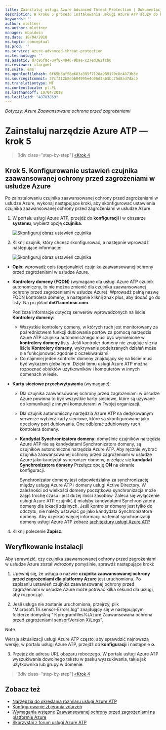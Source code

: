 ```yaml
---
title: Zainstaluj usługi Azure Advanced Threat Protection | Dokumentacja firmy Microsoft
description: W kroku 5 procesu instalowania usługi Azure ATP służy do konfigurowania ustawień dla usługi Azure ATP czujnik autonomiczny.
keywords: ''
author: mlottner
ms.author: mlottner
manager: mbaldwin
ms.date: 10/04/2018
ms.topic: conceptual
ms.prod: ''
ms.service: azure-advanced-threat-protection
ms.technology: ''
ms.assetid: d7c95f8c-04f8-4946-9bae-c27ed362fcb0
ms.reviewer: itargoet
ms.suite: ems
ms.openlocfilehash: 6f65b3af56e683a385f7128a989170c8c4073b3e
ms.sourcegitcommit: 27cf312b8ebb04995e4d06d3a63bc75d8ad7dacb
ms.translationtype: MT
ms.contentlocale: pl-PL
ms.lasthandoff: 10/04/2018
ms.locfileid: "48783869"
---
```

*Dotyczy: Azure Zaawansowana ochrona przed zagrożeniami*



# <a name="install-azure-atp---step-5"></a>Zainstaluj narzędzie Azure ATP — krok 5

> [!div class="step-by-step"]
> [«Krok 4](install-atp-step4.md)



## <a name="step-5-configure-the-azure-atp-sensor-settings"></a>Krok 5. Konfigurowanie ustawień czujnika zaawansowanej ochrony przed zagrożeniami w usłudze Azure
Po zainstalowaniu czujnika zaawansowanej ochrony przed zagrożeniami w usłudze Azure, wykonaj następujące kroki, aby skonfigurować ustawienia czujnika zaawansowanej ochrony przed zagrożeniami w usłudze Azure.

1.  W portalu usługi Azure ATP, przejdź do **konfiguracji** i w obszarze **systemu**, wybierz opcję **czujnika**.
   
     ![Skonfiguruj obraz ustawień czujnika](media/atp-sensor-config.png)


2.  Kliknij czujnik, który chcesz skonfigurować, a następnie wprowadź następujące informacje:

    ![Skonfiguruj obraz ustawień czujnika](media/atp-sensor-config-2.png)

  - **Opis**: wprowadź opis (opcjonalnie) czujnika zaawansowanej ochrony przed zagrożeniami w usłudze Azure.
  - **Kontrolery domeny (FQDN)** (wymagane dla usługi Azure ATP czujnik autonomiczny, to nie można zmienić dla czujnika zaawansowanej ochrony przed zagrożeniami w usłudze Azure): Wprowadź pełną nazwę FQDN kontrolera domeny, a następnie kliknij znak plus, aby dodać go do listy. Na przykład **dc01.contoso.com**.

      Poniższe informacje dotyczą serwerów wprowadzonych na liście **Kontrolery domeny**:
      - Wszystkie kontrolery domeny, w których ruch jest monitorowany za pośrednictwem funkcji dublowania portów za pomocą narzędzia Azure ATP czujnika autonomicznego musi być wymienione w **kontrolery domeny** listy. Jeśli kontroler domeny nie znajduje się na liście **Kontrolery domeny**, wykrywanie podejrzanych działań może nie funkcjonować zgodnie z oczekiwaniami.
      - Co najmniej jeden kontroler domeny znajdujący się na liście musi być wykazem globalnym. Dzięki temu usługi Azure ATP można rozpoznać obiektów użytkowników i komputerów w innych domenach w lesie.

  - **Karty sieciowe przechwytywania** (wymagane):
   
     - Dla czujnika zaawansowanej ochrony przed zagrożeniami w usłudze Azure powinna to być wszystkie karty sieciowe, które są używane do komunikacji z innymi komputerami w Twojej organizacji.
    - Dla czujnik autonomiczny narzędzia Azure ATP na dedykowanym serwerze wybierz karty sieciowe, które są skonfigurowane jako docelowy port dublowania. One odbierać zdublowany ruch kontrolera domeny.

    - **Kandydat Synchronizatora domeny**: domyślnie czujników narzędzia Azure ATP nie są kandydatami Synchronizatora domeny, są czujników autonomiczne narzędzia Azure ATP. Aby ręcznie wybrać czujnika zaawansowanej ochrony przed zagrożeniami w usłudze Azure jako kandydat syncronizer domeny, przełącz się **kandydat Synchronizatora domeny** Przełącz opcję **ON** na ekranie konfiguracji. 
    
        Synchronizator domeny jest odpowiedzialny za synchronizację między usługą Azure ATP i domeny usługi Active Directory. W zależności od wielkości domeny początkowa synchronizacja może zająć trochę czasu i jest dużej ilości zasobów. 
   Zaleca się wyłączenie usługi Azure ATP czujnik(-i) miałyby kandydatami Synchronizatora domeny dla lokacji zdalnych.
   Jeśli kontroler domeny jest tylko do odczytu, nie należy ustawiać go jako kandydata Synchronizatora domeny. Aby uzyskać więcej informacji na temat synchronizacji domeny usługi Azure ATP zobacz [architektury usługi Azure ATP](atp-architecture.md#azure-atp-sensor-features)
  
4. Kliknij polecenie **Zapisz**.


## <a name="validate-installations"></a>Weryfikowanie instalacji
Aby sprawdzić, czy czujnika zaawansowanej ochrony przed zagrożeniami w usłudze Azure został wdrożony pomyślnie, sprawdź następujące kroki:

1.  Upewnij się, że usługa o nazwie **czujnika zaawansowanej ochrony przed zagrożeniami dla platformy Azure** jest uruchomiona. Po zapisaniu ustawień czujnika zaawansowanej ochrony przed zagrożeniami w usłudze Azure może potrwać kilka sekund dla usługi, aby rozpocząć.

2.  Jeśli usługa nie zostanie uruchomiona, przejrzyj plik "Microsoft.Tri.sensor-Errors.log" znajdujący się w następującym folderze domyślną "%programfiles%\Azure Zaawansowana ochrona przed zagrożeniami sensor\Version X\Logs".
 
 >[!NOTE]
 > Wersja aktualizacji usługi Azure ATP często, aby sprawdzić najnowszą wersję, w portalu usługi Azure ATP, przejdź do **konfiguracji** i następnie **o**. 

3.  Przejdź do adresu URL obszaru roboczego. W portalu usługi Azure ATP wyszukiwania dowolnego tekstu w pasku wyszukiwania, takie jak użytkownika lub grupy w domenie.



> [!div class="step-by-step"]
> [«Krok 4](install-atp-step4.md)



## <a name="see-also"></a>Zobacz też

- [Narzędzia do określania rozmiaru usługi Azure ATP](http://aka.ms/aatpsizingtool)
- [Konfigurowanie zbierania zdarzeń](configure-event-collection.md)
- [Wymagania wstępne Zaawansowanej ochrony przed zagrożeniami na platformie Azure](atp-prerequisites.md)
- [Skorzystaj z forum usługi Azure ATP](https://aka.ms/azureatpcommunity)
